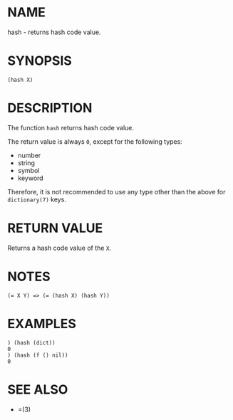 # NAME
hash - returns hash code value.

# SYNOPSIS

    (hash X)

# DESCRIPTION
The function `hash` returns hash code value.

The return value is always `0`, except for the following types:

- number
- string
- symbol
- keyword

Therefore, it is not recommended to use any type other than the above for `dictionary(7)` keys.

# RETURN VALUE
Returns a hash code value of the `X`.

# NOTES

    (= X Y) => (= (hash X) (hash Y))

# EXAMPLES

    ) (hash (dict))
    0
    ) (hash (f () nil))
    0

# SEE ALSO
- =(3)
